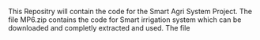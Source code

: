 This Repositry will contain the code for the Smart Agri System Project.
The file MP6.zip contains the code for Smart irrigation system which can be downloaded and completly extracted and used.
The file 
